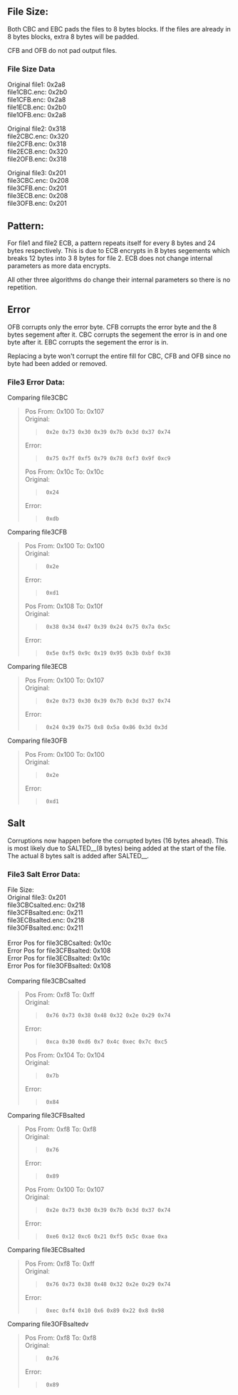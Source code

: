 ## File Size:

Both CBC and EBC pads the files to 8 bytes blocks.
If the files are already in 8 bytes blocks, extra 8 bytes will be padded.

CFB and OFB do not pad output files.

### File Size Data

Original file1: 0x2a8\
file1CBC.enc: 0x2b0\
file1CFB.enc: 0x2a8\
file1ECB.enc: 0x2b0\
file1OFB.enc: 0x2a8

Original file2: 0x318\
file2CBC.enc: 0x320\
file2CFB.enc: 0x318\
file2ECB.enc: 0x320\
file2OFB.enc: 0x318

Original file3: 0x201\
file3CBC.enc: 0x208\
file3CFB.enc: 0x201\
file3ECB.enc: 0x208\
file3OFB.enc: 0x201

## Pattern:

For file1 and file2 ECB, a pattern repeats itself for every 8 bytes and 24 bytes respectively. This is due to ECB encrypts in 8 bytes segements which breaks 12 bytes into 3 8 bytes for file 2.
ECB does not change internal parameters as more data encrypts.

All other three algorithms do change their internal parameters so there is no repetition.

## Error

OFB corrupts only the error byte.
CFB corrupts the error byte and the 8 bytes segement after it.
CBC corrupts the segement the error is in and one byte after it.
EBC corrupts the segement the error is in.

Replacing a byte won't corrupt the entire fill for CBC, CFB and OFB since no byte had been added or removed.

### File3 Error Data:
Comparing file3CBC
>Pos From: 0x100 To: 0x107\
>	Original:
>>		0x2e 0x73 0x30 0x39 0x7b 0x3d 0x37 0x74 
>	Error:
>>		0x75 0x7f 0xf5 0x79 0x78 0xf3 0x9f 0xc9 
>Pos From: 0x10c To: 0x10c\
>	Original:
>>		0x24 
>	Error:
>>		0xdb 

Comparing file3CFB
>Pos From: 0x100 To: 0x100\
>	Original:
>>		0x2e 
>	Error:
>>		0xd1 
>Pos From: 0x108 To: 0x10f\
>	Original:
>>		0x38 0x34 0x47 0x39 0x24 0x75 0x7a 0x5c 
>	Error:
>>		0x5e 0xf5 0x9c 0x19 0x95 0x3b 0xbf 0x38 

Comparing file3ECB
>Pos From: 0x100 To: 0x107\
>	Original:
>>		0x2e 0x73 0x30 0x39 0x7b 0x3d 0x37 0x74 
>	Error:
>>		0x24 0x39 0x75 0x8 0x5a 0x86 0x3d 0x3d 

Comparing file3OFB
>Pos From: 0x100 To: 0x100\
>	Original:
>>		0x2e 
>	Error:
>>		0xd1 

## Salt

Corruptions now happen before the corrupted bytes (16 bytes ahead).
This is most likely due to SALTED__(8 bytes) being added at the start of the file.
The actual 8 bytes salt is added after SALTED__.

### File3 Salt Error Data:
File Size:<br>
Original file3: 0x201<br>
file3CBCsalted.enc: 0x218<br>
file3CFBsalted.enc: 0x211<br>
file3ECBsalted.enc: 0x218<br>
file3OFBsalted.enc: 0x211<br>
<br>
Error Pos for file3CBCsalted: 0x10c<br>
Error Pos for file3CFBsalted: 0x108<br>
Error Pos for file3ECBsalted: 0x10c<br>
Error Pos for file3OFBsalted: 0x108<br>
<br>
Comparing file3CBCsalted
>Pos From: 0xf8 To: 0xff <br>
>	Original:
>>		0x76 0x73 0x38 0x48 0x32 0x2e 0x29 0x74
>	Error:
>>		0xca 0x30 0xd6 0x7 0x4c 0xec 0x7c 0xc5
>Pos From: 0x104 To: 0x104 <br>
>	Original:
>>		0x7b
>	Error:
>>		0x84


Comparing file3CFBsalted
>Pos From: 0xf8 To: 0xf8 <br>
>	Original:
>>		0x76 
>	Error:
>>		0x89 
>Pos From: 0x100 To: 0x107 <br>
>	Original:
>>		0x2e 0x73 0x30 0x39 0x7b 0x3d 0x37 0x74
>	Error:
>>		0xe6 0x12 0xc6 0x21 0xf5 0x5c 0xae 0xa


Comparing file3ECBsalted
>Pos From: 0xf8 To: 0xff <br>
>	Original:
>>		0x76 0x73 0x38 0x48 0x32 0x2e 0x29 0x74
>	Error:
>>		0xec 0xf4 0x10 0x6 0x89 0x22 0x8 0x98


Comparing file3OFBsaltedv
>Pos From: 0xf8 To: 0xf8 <br>
>	Original:
>>		0x76 
>	Error:
>>		0x89 

